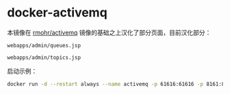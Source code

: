 # docker-activemq

本镜像在 [rmohr/activemq](<https://hub.docker.com/r/rmohr/activemq>) 镜像的基础之上汉化了部分页面，目前汉化部分：

`webapps/admin/queues.jsp`

`webapps/admin/topics.jsp`

启动示例：

```bash
docker run -d --restart always --name activemq -p 61616:61616 -p 8161:8161  wangrui027/activemq
```

